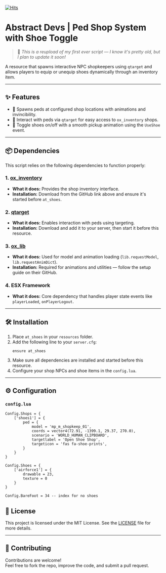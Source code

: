 [![Hits](https://hits.seeyoufarm.com/api/count/incr/badge.svg?url=https%3A%2F%2Fgithub.com%2FAwleks%2Fat_shoes&count_bg=%2379C83D&title_bg=%23555555&icon=&icon_color=%23E7E7E7&title=hits&edge_flat=false)](https://hits.seeyoufarm.com)

# Abstract Devs | Ped Shop System with Shoe Toggle

> 💬 *This is a reupload of my first ever script — I know it's pretty old, but I plan to update it soon!*

A resource that spawns interactive NPC shopkeepers using `qtarget` and allows players to equip or unequip shoes dynamically through an inventory item.

---

## ✨ Features

- 🧍 Spawns peds at configured shop locations with animations and invincibility.  
- 🎯 Interact with peds via `qtarget` for easy access to `ox_inventory` shops.  
- 👟 Toggle shoes on/off with a smooth pickup animation using the `UseShoe` event.  

---

## 📦 Dependencies

This script relies on the following dependencies to function properly:

### 1. **[ox_inventory](https://github.com/overextended/ox_inventory)**
- **What it does:** Provides the shop inventory interface.
- **Installation:** Download from the GitHub link above and ensure it's started before `at_shoes`.

### 2. **[qtarget](https://github.com/qbcore-framework/qtarget)**
- **What it does:** Enables interaction with peds using targeting.
- **Installation:** Download and add it to your server, then start it before this resource.

### 3. **[ox_lib](https://github.com/overextended/ox_lib)**
- **What it does:** Used for model and animation loading (`lib.requestModel`, `lib.requestAnimDict`).
- **Installation:** Required for animations and utilities — follow the setup guide on their GitHub.

### 4. **ESX Framework**
- **What it does:** Core dependency that handles player state events like `playerLoaded`, `onPlayerLogout`.

---

## 🛠️ Installation

1. Place `at_shoes` in your `resources` folder.
2. Add the following line to your `server.cfg`:
   ```
   ensure at_shoes
   ```
3. Make sure all dependencies are installed and started before this resource.
4. Configure your shop NPCs and shoe items in the `config.lua`.

---

## ⚙️ Configuration

### **`config.lua`**

```
Config.Shops = {
    ['shoes1'] = {
        ped = {
            model = 'mp_m_shopkeep_01',
            coords = vector4(72.91, -1399.1, 29.37, 270.0),
            scenario = 'WORLD_HUMAN_CLIPBOARD',
            targetlabel = 'Open Shoe Shop',
            targeticon = 'fas fa-shoe-prints',
        }
    }
}

Config.Shoes = {
    ['airforce1'] = {
        drawable = 23,
        texture = 0
    }
}

Config.BareFoot = 34 -- index for no shoes
```


## 📄 License

This project is licensed under the MIT License. See the [LICENSE](LICENSE) file for more details.

---

## 🤝 Contributing

Contributions are welcome!  
Feel free to fork the repo, improve the code, and submit a pull request.

